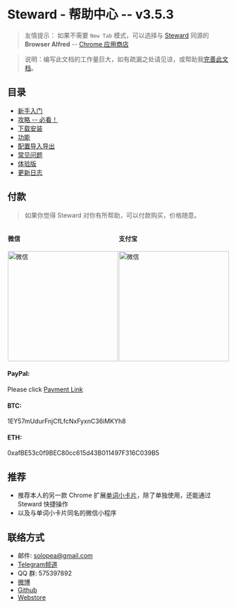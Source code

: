 Steward - 帮助中心 -- v3.5.3
=======

> 友情提示： 如果不需要 `New Tab` 模式，可以选择与 [Steward](https://chrome.google.com/webstore/detail/dnkhdiodfglfckibnfcjbgddcgjgkacd) 同源的 **Browser Alfred** -- [Chrome 应用商店](https://chrome.google.com/webstore/detail/jglmompgeddkbcdamdknmebaimldkkbl)

> 说明：编写此文档的工作量巨大，如有疏漏之处请见谅，或帮助我[完善此文档](https://github.com/Steward-launcher/steward-documents)。

目录
---

- [新手入门](guide.md)
- [攻略 -- 必看！](articles.md)
- [下载安装](download.md)
- [功能](features.md)
- [配置导入导出](Configuration.md)
- [常见问题](FAQ.md)
- [体验版](Beta.md)
- [更新日志](CHANGELOG.md)

付款
---
> 如果你觉得 Steward 对你有所帮助，可以付款购买，价格随意。


<div style="display: flex;justify-content: space-around;">
    <div>
        <h4>微信</h4>
        <img src="http://owsjc7iz3.bkt.clouddn.com/IMG_2180.jpg" width = "250" alt="微信" />
    </div>
    <div>
        <h4>支付宝</h4>
        <img src="http://owsjc7iz3.bkt.clouddn.com/alipay3.jpg" width = "250" alt="微信" />
    </div>
</div>
<div>
    <h4>PayPal:</h4> Please click <a href="https://paypal.me/tomasy/5" target="_blank">Payment Link</a>
</div>
<div>
    <h4>BTC: </h4>1EY57mUdurFnjCfLfcNxFyxnC36iMKYh8
</div>
<div>
    <h4>ETH: </h4>0xafBE53c0f9BEC80cc615d43B011497F316C039B5
</div>

推荐
---

- 推荐本人的另一款 Chrome 扩展[单词小卡片](https://chrome.google.com/webstore/detail/oegblnjiajbfeegijlnblepdodmnddbk)，除了单独使用，还能通过 Steward 快捷操作
- 以及与单词小卡片同名的微信小程序

## 联络方式
* 邮件: solopea@gmail.com
* [Telegram频道](https://t.me/chromesteward)
* QQ 群: 575397892
* [微博](http://weibo.com/soloooo)
* [Github](https://github.com/solobat/Steward/issues/new)
* [Webstore](https://chrome.google.com/webstore/detail/dnkhdiodfglfckibnfcjbgddcgjgkacd/support)
